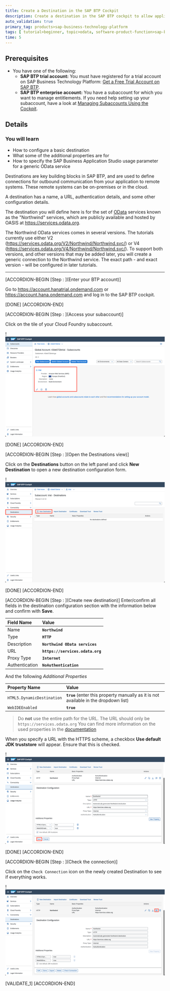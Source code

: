 ```yaml
---
title: Create a Destination in the SAP BTP Cockpit
description: Create a destination in the SAP BTP cockpit to allow application access to the Northwind OData services.
auto_validation: true
primary_tag: products>sap-business-technology-platform
tags: [ tutorial>beginner, topic>odata, software-product-function>sap-btp-cockpit, tutorial>free-tier]
time: 5
---
```


## Prerequisites
- You have one of the following:
    - **SAP BTP trial account:** You must have registered for a trial account on SAP Business Technology Platform: [Get a Free Trial Account on SAP BTP](hcp-create-trial-account).
    - **SAP BTP enterprise account:** You have a subaccount for which you want to manage entitlements. If you need help setting up your subaccount, have a look at [Managing Subaccounts Using the Cockpit](https://help.sap.com/viewer/65de2977205c403bbc107264b8eccf4b/Cloud/en-US/55d0b6d8b96846b8ae93b85194df0944.html).


## Details
### You will learn
- How to configure a basic destination
- What some of the additional properties are for
- How to specify the SAP Business Application Studio usage parameter for a generic OData service

Destinations are key building blocks in SAP BTP, and are used to define connections for outbound communication from your application to remote systems. These remote systems can be on-premises or in the cloud.

A destination has a name, a URL, authentication details, and some other configuration details.

The destination you will define here is for the set of [OData](http://www.odata.org) services known as the "Northwind" services, which are publicly available and hosted by OASIS at <https://services.odata.org>.

The Northwind OData services comes in several versions.  The tutorials currently use either V2 (<https://services.odata.org/V2/Northwind/Northwind.svc/>) or V4 (<https://services.odata.org/V4/Northwind/Northwind.svc/>).  To support both versions, and other versions that may be added later, you will create a generic connection to the Northwind service.  The exact path - and exact version - will be configured in later tutorials.

---

[ACCORDION-BEGIN [Step : ](Enter your BTP account)]

Go to <https://account.hanatrial.ondemand.com> or  <https://account.hana.ondemand.com> and log in to the SAP BTP cockpit.


[DONE]
[ACCORDION-END]

[ACCORDION-BEGIN [Step : ](Access your subaccount)]

Click on the tile of your Cloud Foundry subaccount.

!![subaccount](./subaccount.png)

[DONE]
[ACCORDION-END]

[ACCORDION-BEGIN [Step : ](Open the Destinations view)]

Click on the **Destinations** button on the left panel and click **New Destination** to open a new destination configuration form.

!![destination](./destination.png)

[DONE]
[ACCORDION-END]

[ACCORDION-BEGIN [Step : ](Create new destination)]
Enter/confirm all fields in the destination configuration section with the information below and confirm with **Save**.

Field Name     | Value
:------------- | :-------------
Name           | **`Northwind`**
Type           | **`HTTP`**
Description    | **`Northwind OData services`**
URL            | **`https://services.odata.org`**
Proxy Type     | **`Internet`**
Authentication | **`NoAuthentication`**

And the following *Additional Properties*

Property Name     | Value
:------------- | :-------------
`HTML5.DynamicDestination`           | **`true`** (enter this property manually as it is not available in the dropdown list)
`WebIDEEnabled`           | **`true`**

> Do **not** use the entire path for the URL.  The URL should only be `https://services.odata.org`
> You can find more information on the used properties in the [documentation](https://help.sap.com/viewer/9d1db9835307451daa8c930fbd9ab264/Cloud/en-US/7e49887e6fd34182bebeca5a6841a0cc.html)

When you specify a URL with the HTTPS scheme, a checkbox **Use default JDK truststore** will appear. Ensure that this is checked.

!![new destination entered](./newdest.png)


[DONE]
[ACCORDION-END]

[ACCORDION-BEGIN [Step : ](Check the connection)]

Click on the `Check Connection` icon on the newly created Destination to see if everything works.

!![check destination function](./checkDestination.png)

[VALIDATE_1]
[ACCORDION-END]
